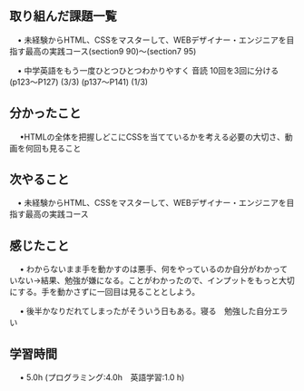 ## 取り組んだ課題一覧
           
 　• 未経験からHTML、CSSをマスターして、WEBデザイナー・エンジニアを目指す最高の実践コース(section9 90)〜(section7 95) 

 　• 中学英語をもう一度ひとつひとつわかりやすく 音読 10回を3回に分ける   (p123〜P127)  (3/3)  (p137〜P141)  (1/3) 

             
## 分かったこと

　 •HTMLの全体を把握しどこにCSSを当てているかを考える必要の大切さ、動画を何回も見ること

## 次やること　
           
 　• 未経験からHTML、CSSをマスターして、WEBデザイナー・エンジニアを目指す最高の実践コース

## 感じたこと

　 • わからないまま手を動かすのは悪手、何をやっているのか自分がわかっていない→結果、勉強が嫌になる。ことがわかったので、インプットをもっと大切にする。手を動かさずに一回目は見ることとしよう。

　 • 後半かなりだれてしまったがそういう日もある。寝る　勉強した自分エラい

## 学習時間

　 • 5.0h (プログラミング:4.0h　英語学習:1.0 h)